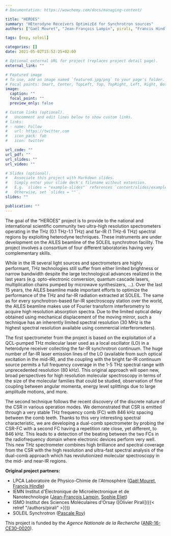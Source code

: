```yaml
---
# Documentation: https://wowchemy.com/docs/managing-content/

title: "HEROES"
summary: "HEterodyne Receivers OptimizEd for Synchrotron sources"
authors: ["Gaël Mouret", "Jean-François Lampin", pirali, "Francis Hindle", "Sophie Eliet", "Marie-Hélène Mammez", "Dominique Mammez", hearne, martin-drumel, "Pascale Roy"]

tags: [exp, soleil]

categories: []
date: 2021-05-02T15:52:25+02:00

# Optional external URL for project (replaces project detail page).
external_link: ""

# Featured image
# To use, add an image named `featured.jpg/png` to your page's folder.
# Focal points: Smart, Center, TopLeft, Top, TopRight, Left, Right, BottomLeft, Bottom, BottomRight.
image:
  caption: ""
  focal_point: ""
  preview_only: false

# Custom links (optional).
#   Uncomment and edit lines below to show custom links.
# links:
# - name: Follow
#   url: https://twitter.com
#   icon_pack: fab
#   icon: twitter

url_code: ""
url_pdf: ""
url_slides: ""
url_video: ""

# Slides (optional).
#   Associate this project with Markdown slides.
#   Simply enter your slide deck's filename without extension.
#   E.g. `slides = "example-slides"` references `content/slides/example-slides.md`.
#   Otherwise, set `slides = ""`.
slides: ""

publication: ""
---
```


The goal of the “HEROES” project is to provide to the national and international scientific community two ultra-high resolution spectrometers operating in the THz (0.1 THz-1.1 THz) and far-IR (1 THz-6 THz) spectral regions by exploiting heterodyne techniques. These instruments are under development on the AILES beamline of the SOLEIL synchrotron facility. The project involves a consortium of four different laboratories having very complementary skills.

While in the IR several light sources and spectrometers are highly performant, THz technologies still suffer from either limited brightness or narrow bandwidth despite the large technological advances realized in the last years (e.g. opto-electronic conversion, quantum cascade lasers, multiplication chains pumped by microwave synthesizers, …). Over the last 15 years, the AILES beamline made important efforts to optimize the performance of the THz and far-IR radiation extracted at SOLEIL. The same as for every synchrotron-based far-IR spectroscopy station over the world, the AILES beamline makes use of Fourier transform interferometry to acquire high resolution absorption spectra. Due to the limited optical delay obtained using mechanical displacement of the moving mirror, such a technique has an inherently limited spectral resolution (30 MHz is the highest spectral resolution available using commercial interferometers).

The first spectrometer from the project is based on the exploitation of a QCL-pumped THz molecular laser used as a local oscillator (LO) in a heterodyne receiver collecting the far-IR synchrotron continuum. The huge number of far-IR laser emission lines of the LO (available from such optical excitation in the mid-IR), and the coupling with the bright far-IR continuum source permits a full frequency coverage in the 1-5 THz spectral range with unprecedented resolution (80 kHz). This original approach will open new, broad perspectives for high resolution molecular spectroscopy in terms of the size of the molecular families that could be studied, observation of fine coupling between angular momenta, energy level splittings due to large amplitude motions, and more.

The second technique follows the recent discovery of the discrete nature of the CSR in various operation modes. We demonstrated that CSR is emitted through a very stable THz frequency comb (FC) with 846 kHz spacing between the comb teeth. Thanks to this very interesting spectral characteristic, we are developing a dual-comb spectrometer by probing the CSR-FC with a second FC having a repetition rate close, yet different, to 846 kHz. This leads to a detection of the beating between the two FCs in the radiofrequency domain where electronic devices perform very well. This new THz spectrometer combines high brilliance and spectral coverage from the CSR with the high resolution and ultra-fast spectral analysis of the dual-comb approach which has revolutionized molecular spectroscopy in the mid- and near-IR regions.


**Original project partners:**
- LPCA Laboratoire de Physico-Chimie de l'Atmosphère ([Gaël Mouret](https://lpca.univ-littoral.fr/personnels/pages-personnelles/pers_mouret/), [Francis Hindle](https://lpca.univ-littoral.fr/personnels/pages-personnelles/pers_hindle/))
- IEMN Institut d'Électronique de Microélectronique et de Nanotechnologie ([Jean-François Lampin](https://photoniquethz.iemn.univ-lille1.fr/membres/jean-francois-lampin/), [Sophie Eliet](http://fedmecalille.univ-lille.fr/unites/institut-delectronique-de-microelectronique-et-de-nanotechnologie-iemn-umr-8520))
- ISMO Institut des Sciences Moléculaires d'Orsay ([Olivier Pirali]({{< relref "/authors/pirali" >}}))
- SOLEIL Synchrotron ([Pascale Roy](https://www.synchrotron-soleil.fr/fr/lignes-de-lumiere/ailes))


This project is funded by the *Agence Nationale de la Recherche* ([ANR-16-CE30-0020](https://anr.fr/Project-ANR-16-CE30-0020)).
